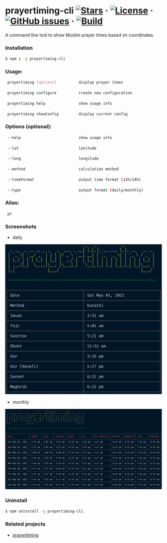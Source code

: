 # prayertiming-cli [![Stars](https://img.shields.io/github/stars/sh4hids/prayertiming-cli.svg)](https://github.com/sh4hids/prayertiming-cli) · [![License](https://img.shields.io/github/license/sh4hids/prayertiming-cli.svg)](https://github.com/sh4hids/prayertiming-cli) · [![GitHub issues](https://img.shields.io/github/issues/sh4hids/prayertiming-cli.svg?style=popout)](https://github.com/sh4hids/prayertiming-cli/issues) · [![Build](https://github.com/sh4hids/prayertiming-cli/actions/workflows/build.yml/badge.svg)](https://github.com/sh4hids/prayertiming-cli)

A command line tool to show Muslim prayer times based on coordinates.

### Installation

```bash
$ npm i -g prayertiming-cli
```

### Usage:

```bash
 prayertiming [options]          display prayer times

 prayertiming configure          create new configuration

 prayertiming help               show usage info

 prayertiming showConfig         display current config
```

### Options (optional):

```bash
 --help                          show usage info

 --lat                           latitude

 --long                          longitude

 --method                        calculation method

 --timeFormat                    output time format (12h/24h)

 --type                          output format (daily/monthly)
```

### Alias:

```bash
 pt
```

### Screenshots

- daily

![prayertiming-daily](screenshots/prayertiming-daily.jpg)

- monthly

![prayertiming-monthly](screenshots/prayertiming-monthly.jpg)

### Uninstall

```bash
$ npm uninstall -g prayertiming-cli
```

### Related projects

- [prayertiming](https://github.com/sh4hids/prayertiming)
